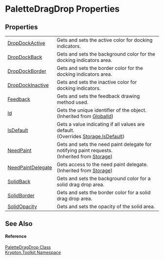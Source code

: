 # PaletteDragDrop Properties




## Properties
<table>
<tr>
<td><a href="c7328a0e-ca61-2336-d951-63ecf1c05360.md">DropDockActive</a></td>
<td>Gets and sets the active color for docking indicators.</td></tr>
<tr>
<td><a href="abf26b7d-6d34-d065-953a-cc2f64ac68cb.md">DropDockBack</a></td>
<td>Gets and sets the background color for the docking indicators area.</td></tr>
<tr>
<td><a href="687f1b18-898c-2b32-c7b0-14f07a5f9bb8.md">DropDockBorder</a></td>
<td>Gets and sets the border color for the docking indicators area.</td></tr>
<tr>
<td><a href="89915b71-e0e0-8dff-2401-99b3b05acacb.md">DropDockInactive</a></td>
<td>Gets and sets the inactive color for docking indicators.</td></tr>
<tr>
<td><a href="c3324ccb-484b-c477-e582-ebc1494abb1e.md">Feedback</a></td>
<td>Gets and sets the feedback drawing method used.</td></tr>
<tr>
<td><a href="71a6846f-bfb6-fb58-b361-6b43ae0583a8.md">Id</a></td>
<td>Gets the unique identifier of the object.<br />(Inherited from <a href="9ef2ca3a-e03e-8927-105a-2f9a6fbdf849.md">GlobalId</a>)</td></tr>
<tr>
<td><a href="907d7fb6-07ee-b793-2536-3aed28d472b1.md">IsDefault</a></td>
<td>Gets a value indicating if all values are default.<br />(Overrides <a href="bbc0e831-9474-3bce-65dc-0625d793d8c1.md">Storage.IsDefault</a>)</td></tr>
<tr>
<td><a href="097a0f47-e60c-4bf7-802c-8391c6d8feff.md">NeedPaint</a></td>
<td>Gets and sets the need paint delegate for notifying paint requests.<br />(Inherited from <a href="8406cf55-79a3-e579-4094-be084e489431.md">Storage</a>)</td></tr>
<tr>
<td><a href="879ca7f2-32c5-8581-44f2-c7aee6491db2.md">NeedPaintDelegate</a></td>
<td>Gets access to the need paint delegate.<br />(Inherited from <a href="8406cf55-79a3-e579-4094-be084e489431.md">Storage</a>)</td></tr>
<tr>
<td><a href="805bca1d-0d45-b390-907d-281c4bfd6c16.md">SolidBack</a></td>
<td>Gets and sets the background color for a solid drag drop area.</td></tr>
<tr>
<td><a href="65bccf1d-d191-2b5a-3c9b-d99b4614ac11.md">SolidBorder</a></td>
<td>Gets and sets the border color for a solid drag drop area.</td></tr>
<tr>
<td><a href="c497b431-3652-3853-301f-ce8dfa332ac3.md">SolidOpacity</a></td>
<td>Gets and sets the opacity of the solid area.</td></tr>
</table>

## See Also


#### Reference
<a href="dd30f027-b08b-0661-dad5-b21cc4950dbd.md">PaletteDragDrop Class</a>  
<a href="79d2eac2-21f4-54ff-7552-b20c33c30600.md">Krypton.Toolkit Namespace</a>  
